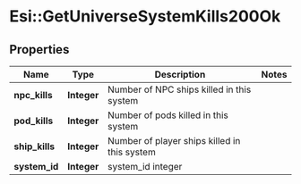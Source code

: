 # Esi::GetUniverseSystemKills200Ok

## Properties
Name | Type | Description | Notes
------------ | ------------- | ------------- | -------------
**npc_kills** | **Integer** | Number of NPC ships killed in this system | 
**pod_kills** | **Integer** | Number of pods killed in this system | 
**ship_kills** | **Integer** | Number of player ships killed in this system | 
**system_id** | **Integer** | system_id integer | 


